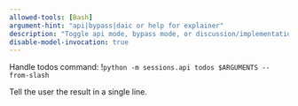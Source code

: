 ```yaml
---
allowed-tools: [Bash]
argument-hint: "api|bypass|daic or help for explainer"
description: "Toggle api mode, bypass mode, or discussion/implementation"
disable-model-invocation: true
---
```


Handle todos command:
!`python -m sessions.api todos $ARGUMENTS --from-slash`

Tell the user the result in a single line.
